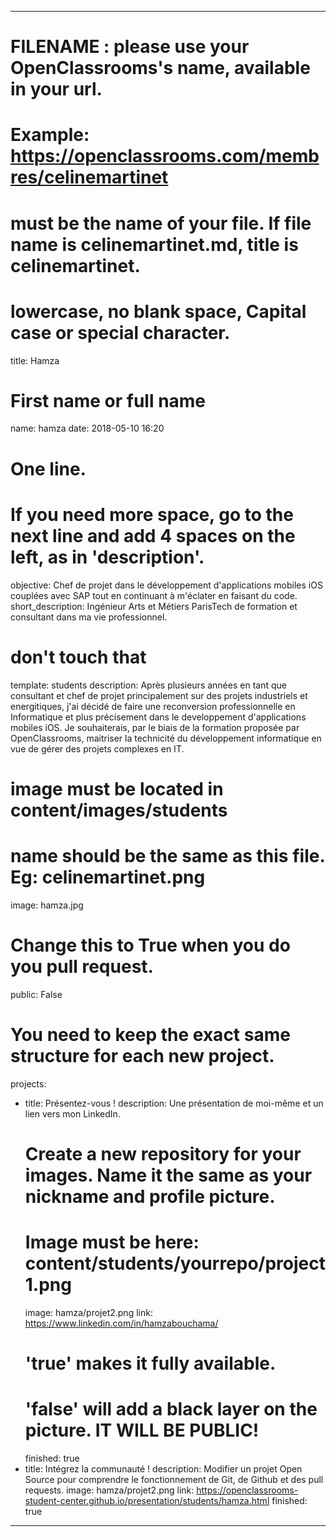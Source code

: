 ---


# FILENAME : please use your OpenClassrooms's name, available in your url.
# Example: https://openclassrooms.com/membres/celinemartinet
# must be the name of your file. If file name is celinemartinet.md, title is celinemartinet.
# lowercase, no blank space, Capital case or special character.
title: Hamza

# First name or full name
name: hamza
date: 2018-05-10 16:20

# One line.
# If you need more space, go to the next line and add 4 spaces on the left, as in 'description'.
objective: Chef de projet dans le développement d'applications mobiles iOS couplées avec SAP tout en continuant à m'éclater en faisant du code.
short_description: Ingénieur Arts et Métiers ParisTech de formation et consultant dans ma vie professionnel.

# don't touch that
template: students
description:
    Après plusieurs années en tant que consultant et chef de projet principalement sur des projets industriels et energitiques, 
	j'ai décidé de faire une reconversion professionnelle en Informatique et plus précisement dans le developpement d'applications mobiles iOS.
	Je souhaiterais, par le biais de la formation proposée par OpenClassrooms, maitriser la technicité du développement informatique en vue de gérer des projets complexes en IT.

# image must be located in content/images/students
# name should be the same as this file. Eg: celinemartinet.png
image: hamza.jpg

# Change this to True when you do you pull request.
public: False

# You need to keep the exact same structure for each new project.
projects:
  - title: Présentez-vous !
    description: Une présentation de moi-même et un lien vers mon LinkedIn.
    # Create a new repository for your images. Name it the same as your nickname and profile picture.
    # Image must be here: content/students/yourrepo/project1.png
    image: hamza/projet2.png
    link: https://www.linkedin.com/in/hamzabouchama/
    # 'true' makes it fully available.
    # 'false' will add a black layer on the picture. IT WILL BE PUBLIC!
    finished: true
  - title: Intégrez la communauté !
    description: Modifier un projet Open Source pour comprendre le fonctionnement de Git, de Github et des pull requests. 
    image: hamza/projet2.png
    link: https://openclassrooms-student-center.github.io/presentation/students/hamza.html
    finished: true
---